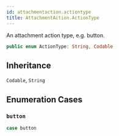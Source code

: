 ```yaml
---
id: attachmentaction.actiontype 
title: AttachmentAction.ActionType
--- 
```


An attachment action type, e.g. button.

``` swift
public enum ActionType: String, Codable 
```

## Inheritance

`Codable`, `String`

## Enumeration Cases

### `button`

``` swift
case button
```
